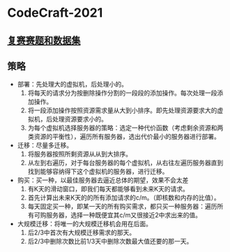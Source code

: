# CodeCraft-2021

## [复赛赛题和数据集](https://developer.huaweicloud.com/hero/thread-117162-1-1.html)

## 策略

* 部署：先处理大的虚拟机，后处理小的。
  1. 将每天的请求分为按删除操作分割的一段段的添加操作。每次处理一段添加操作。
  2. 将一段添加操作按照资源需求量从大到小排序。即先处理资源要求大的虚拟机，后处理资源要求小的。
  3. 为每个虚拟机选择服务器的策略：选定一种代价函数（考虑剩余资源和两类资源的平衡性），遍历所有服务器，选出代价最小的服务器进行部署。
* 迁移：尽量多迁移。
  1. 将服务器按照所剩资源从从到大排序。
  2. 从左到右遍历，对于每台服务器的每个虚拟机，从右往左遍历服务器直到找到能够容纳得下这个虚拟机的服务器，进行迁移。
* 购买：买一种，以最佳服务器去逼近总体的期望，效果不会太差
  	1. 有K天的滑动窗口，即我们每天都能够看到未来K天的请求。
   	2. 首先计算出未来K天的的所有添加请求的c/m。（即核数和内存的比值）。
   	3. 每天固定买一种，即某一天的所有购买需求，都只买一种服务器：遍历所有可购服务器，选择一种既便宜其c/m又很接近2中求出来的值。
* 大规模迁移：将唯一的大规模迁移机会用在后面。
  1. 后2/3中首次有大规模迁移需求的那天。
  2. 后2/3中删除次数比前1/3天中删除次数最大值还要的那一天。